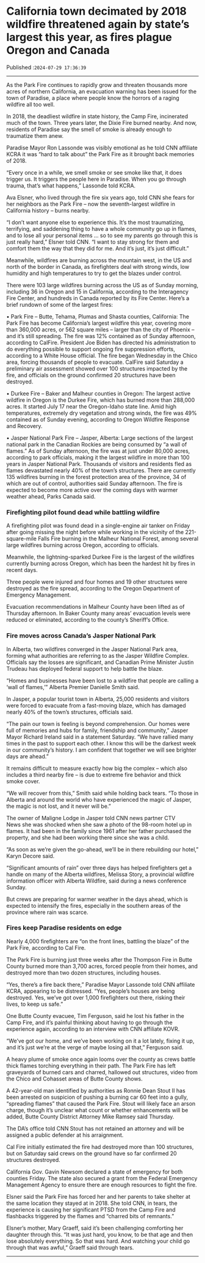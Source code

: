 # California town decimated by 2018 wildfire threatened again by state’s largest this year, as fires plague Oregon and Canada

Published :`2024-07-29 17:36:39`

---

As the Park Fire continues to rapidly grow and threaten thousands more acres of northern California, an evacuation warning has been issued for the town of Paradise, a place where people know the horrors of a raging wildfire all too well.

In 2018, the deadliest wildfire in state history, the Camp Fire, incinerated much of the town. Three years later, the Dixie Fire burned nearby. And now, residents of Paradise say the smell of smoke is already enough to traumatize them anew.

Paradise Mayor Ron Lassonde was visibly emotional as he told CNN affiliate KCRA it was “hard to talk about” the Park Fire as it brought back memories of 2018.

“Every once in a while, we smell smoke or see smoke like that, it does trigger us. It triggers the people here in Paradise. When you go through trauma, that’s what happens,” Lassonde told KCRA.

Ava Elsner, who lived through the fire six years ago, told CNN she fears for her neighbors as the Park Fire – now the seventh-largest wildfire in California history – burns nearby.

“I don’t want anyone else to experience this. It’s the most traumatizing, terrifying, and saddening thing to have a whole community go up in flames, and to lose all your personal items … so to see my parents go through this is just really hard,” Elsner told CNN. “I want to stay strong for them and comfort them the way that they did for me. And it’s just, it’s just difficult.”

Meanwhile, wildfires are burning across the mountain west, in the US and north of the border in Canada, as firefighters deal with strong winds, low humidity and high temperatures to try to get the blazes under control.

There were 103 large wildfires burning across the US as of Sunday morning, including 36 in Oregon and 15 in California, according to the Interagency Fire Center, and hundreds in Canada reported by its Fire Center. Here’s a brief rundown of some of the largest fires:

• Park Fire – Butte, Tehama, Plumas and Shasta counties, California: The Park Fire has become California’s largest wildfire this year, covering more than 360,000 acres, or 562 square miles – larger than the city of Phoenix – and it’s still spreading. The fire was 12% contained as of Sunday afternoon, according to CalFire. President Joe Biden has directed his administration to do everything possible to support ongoing fire suppression efforts, according to a White House official. The fire began Wednesday in the Chico area, forcing thousands of people to evacuate. CalFire said Saturday a preliminary air assessment showed over 100 structures impacted by the fire, and officials on the ground confirmed 20 structures have been destroyed.

• Durkee Fire – Baker and Malheur counties in Oregon: The largest active wildfire in Oregon is the Durkee Fire, which has burned more than 288,000 acres. It started July 17 near the Oregon-Idaho state line. Amid high temperatures, extremely dry vegetation and strong winds, the fire was 49% contained as of Sunday evening, according to Oregon Wildfire Response and Recovery.

• Jasper National Park Fire – Jasper, Alberta: Large sections of the largest national park in the Canadian Rockies are being consumed by “a wall of flames.” As of Sunday afternoon, the fire was at just under 80,000 acres, according to park officials, making it the largest wildfire in more than 100 years in Jasper National Park. Thousands of visitors and residents fled as flames devastated nearly 40% of the town’s structures. There are currently 135 wildfires burning in the forest protection area of the province, 34 of which are out of control, authorities said Sunday afternoon. The fire is expected to become more active over the coming days with warmer weather ahead, Parks Canada said.

### Firefighting pilot found dead while battling wildfire

A firefighting pilot was found dead in a single-engine air tanker on Friday after going missing the night before while working in the vicinity of the 221-square-mile Falls Fire burning in the Malheur National Forest, among several large wildfires burning across Oregon, according to officials.

Meanwhile, the lightning-sparked Durkee Fire is the largest of the wildfires currently burning across Oregon, which has been the hardest hit by fires in recent days.

Three people were injured and four homes and 19 other structures were destroyed as the fire spread, according to the Oregon Department of Emergency Management.

Evacuation recommendations in Malheur County have been lifted as of Thursday afternoon. In Baker County many areas’ evacuation levels were reduced or eliminated, according to the county’s Sheriff’s Office.

### Fire moves across Canada’s Jasper National Park

In Alberta, two wildfires converged in the Jasper National Park area, forming what authorities are referring to as the Jasper Wildfire Complex. Officials say the losses are significant, and Canadian Prime Minister Justin Trudeau has deployed federal support to help battle the blaze.

“Homes and businesses have been lost to a wildfire that people are calling a ‘wall of flames,’” Alberta Premier Danielle Smith said.

In Jasper, a popular tourist town in Alberta, 25,000 residents and visitors were forced to evacuate from a fast-moving blaze, which has damaged nearly 40% of the town’s structures, officials said.

“The pain our town is feeling is beyond comprehension. Our homes were full of memories and hubs for family, friendship and community,” Jasper Mayor Richard Ireland said in a statement Saturday. “We have rallied many times in the past to support each other. I know this will be the darkest week in our community’s history. I am confident that together we will see brighter days are ahead.”

It remains difficult to measure exactly how big the complex – which also includes a third nearby fire – is due to extreme fire behavior and thick smoke cover.

“We will recover from this,” Smith said while holding back tears. “To those in Alberta and around the world who have experienced the magic of Jasper, the magic is not lost, and it never will be.”

The owner of Maligne Lodge in Jasper told CNN news partner CTV News she was shocked when she saw a photo of the 98-room hotel up in flames. It had been in the family since 1961 after her father purchased the property, and she had been working there since she was a child.

“As soon as we’re given the go-ahead, we’ll be in there rebuilding our hotel,” Karyn Decore said.

“Significant amounts of rain” over three days has helped firefighters get a handle on many of the Alberta wildfires, Melissa Story, a provincial wildfire information officer with Alberta Wildfire, said during a news conference Sunday.

But crews are preparing for warmer weather in the days ahead, which is expected to intensify the fires, especially in the southern areas of the province where rain was scarce.

### Fires keep Paradise residents on edge

Nearly 4,000 firefighters are “on the front lines, battling the blaze” of the Park Fire, according to Cal Fire.

The Park Fire is burning just three weeks after the Thompson Fire in Butte County burned more than 3,700 acres, forced people from their homes, and destroyed more than two dozen structures, including houses.

“Yes, there’s a fire back there,” Paradise Mayor Lassonde told CNN affiliate KCRA, appearing to be distressed. “Yes, people’s houses are being destroyed. Yes, we’ve got over 1,000 firefighters out there, risking their lives, to keep us safe.”

One Butte County evacuee, Tim Ferguson, said he lost his father in the Camp Fire, and it’s painful thinking about having to go through the experience again, according to an interview with CNN affiliate KOVR.

“We’ve got our home, and we’ve been working on it a lot lately, fixing it up, and it’s just we’re at the verge of maybe losing all that,” Ferguson said.

A heavy plume of smoke once again looms over the county as crews battle thick flames torching everything in their path. The Park Fire has left graveyards of burned cars and charred, hallowed out structures, video from the Chico and Cohasset areas of Butte County shows.

A 42-year-old man identified by authorities as Ronnie Dean Stout II has been arrested on suspicion of pushing a burning car 60 feet into a gully, “spreading flames” that caused the Park Fire. Stout will likely face an arson charge, though it’s unclear what count or whether enhancements will be added, Butte County District Attorney Mike Ramsey said Thursday.

The DA’s office told CNN Stout has not retained an attorney and will be assigned a public defender at his arraignment.

Cal Fire initially estimated the fire had destroyed more than 100 structures, but on Saturday said crews on the ground have so far confirmed 20 structures destroyed.

California Gov. Gavin Newsom declared a state of emergency for both counties Friday. The state also secured a grant from the Federal Emergency Management Agency to ensure there are enough resources to fight the fire.

Elsner said the Park Fire has forced her and her parents to take shelter at the same location they stayed at in 2018. She told CNN, in tears, the experience is causing her significant PTSD from the Camp Fire and flashbacks triggered by the flames and “charred bits of remnants.”

Elsner’s mother, Mary Graeff, said it’s been challenging comforting her daughter through this. “It was just hard, you know, to be that age and then lose absolutely everything. So that was hard. And watching your child go through that was awful,” Graeff said through tears.

---

